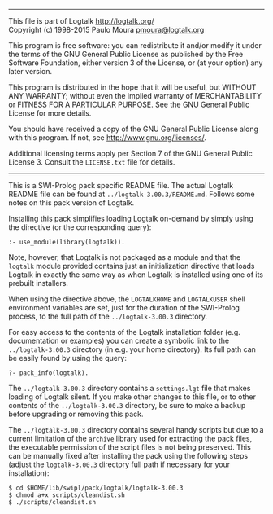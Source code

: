 ________________________________________________________________________

This file is part of Logtalk <http://logtalk.org/>  
Copyright (c) 1998-2015 Paulo Moura <pmoura@logtalk.org>

This program is free software: you can redistribute it and/or modify
it under the terms of the GNU General Public License as published by
the Free Software Foundation, either version 3 of the License, or
(at your option) any later version.

This program is distributed in the hope that it will be useful,
but WITHOUT ANY WARRANTY; without even the implied warranty of
MERCHANTABILITY or FITNESS FOR A PARTICULAR PURPOSE.  See the
GNU General Public License for more details.

You should have received a copy of the GNU General Public License
along with this program.  If not, see <http://www.gnu.org/licenses/>.

Additional licensing terms apply per Section 7 of the GNU General
Public License 3. Consult the `LICENSE.txt` file for details.
________________________________________________________________________


This is a SWI-Prolog pack specific README file. The actual Logtalk
README file can be found at `../logtalk-3.00.3/README.md`. Follows
some notes on this pack version of Logtalk.

Installing this pack simplifies loading Logtalk on-demand by simply
using the directive (or the corresponding query):

	:- use_module(library(logtalk)).

Note, however, that Logtalk is not packaged as a module and that the
`logtalk` module provided contains just an initialization directive
that loads Logtalk in exactly the same way as when Logtalk is installed
using one of its prebuilt installers.

When using the directive above, the `LOGTALKHOME` and `LOGTALKUSER`
shell environment variables are set, just for the duration of the
SWI-Prolog process, to the full path of the `../logtalk-3.00.3`
directory.

For easy access to the contents of the Logtalk installation folder
(e.g. documentation or examples) you can create a symbolic link to the
`../logtalk-3.00.3` directory (in e.g. your home directory). Its full
path can be easily found by using the query:

	?- pack_info(logtalk).

The `../logtalk-3.00.3` directory contains a `settings.lgt` file that
makes loading of Logtalk silent. If you make other changes to this file,
or to other contents of the `../logtalk-3.00.3` directory, be sure to
make a backup before upgrading or removing this pack.

The `../logtalk-3.00.3` directory contains several handy scripts but due
to a current limitation of the `archive` library used for extracting the
pack files, the executable permission of the script files is not being
preserved. This can be manually fixed after installing the pack using
the following steps (adjust the `logtalk-3.00.3` directory full path if
necessary for your installation):

	$ cd $HOME/lib/swipl/pack/logtalk/logtalk-3.00.3
	$ chmod a+x scripts/cleandist.sh
	$ ./scripts/cleandist.sh
